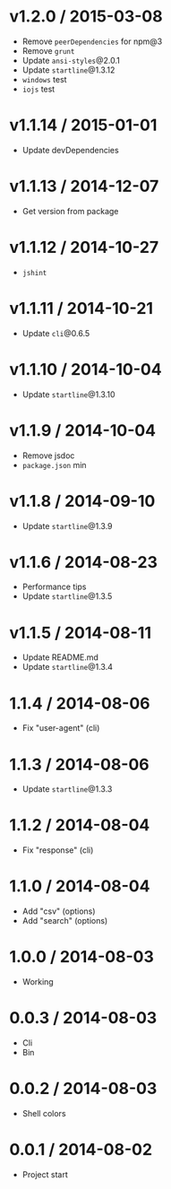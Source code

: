v1.2.0 / 2015-03-08
==================

  * Remove `peerDependencies` for npm@3
  * Remove `grunt`
  * Update `ansi-styles`@2.0.1
  * Update `startline`@1.3.12
  * `windows` test
  * `iojs` test

v1.1.14 / 2015-01-01
==================

  * Update devDependencies

v1.1.13 / 2014-12-07
==================

  * Get version from package

v1.1.12 / 2014-10-27
==================

  * `jshint`

v1.1.11 / 2014-10-21
==================

  * Update `cli`@0.6.5

v1.1.10 / 2014-10-04
==================

  * Update `startline`@1.3.10

v1.1.9 / 2014-10-04
==================

  * Remove jsdoc
  * `package.json` min

v1.1.8 / 2014-09-10
==================

  * Update `startline`@1.3.9

v1.1.6 / 2014-08-23
==================

  * Performance tips
  * Update `startline`@1.3.5

v1.1.5 / 2014-08-11
==================

  * Update README.md
  * Update `startline`@1.3.4

1.1.4 / 2014-08-06
==================

  * Fix "user-agent" (cli)

1.1.3 / 2014-08-06
==================

  * Update `startline`@1.3.3

1.1.2 / 2014-08-04
==================

  * Fix "response" (cli)

1.1.0 / 2014-08-04
==================

  * Add "csv" (options)
  * Add "search" (options)

1.0.0 / 2014-08-03
==================

  * Working

0.0.3 / 2014-08-03
==================

  * Cli
  * Bin

0.0.2 / 2014-08-03
==================

  * Shell colors

0.0.1 / 2014-08-02
==================

  * Project start
